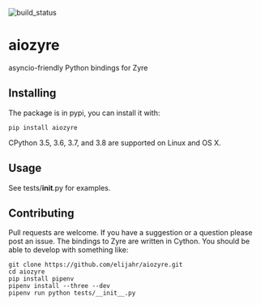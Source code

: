 ![build_status](https://travis-ci.org/elijahr/aiozyre.svg?branch=master)

# aiozyre
asyncio-friendly Python bindings for Zyre

## Installing

The package is in pypi, you can install it with:
```
pip install aiozyre
```

CPython 3.5, 3.6, 3.7, and 3.8 are supported on Linux and OS X.

## Usage

See tests/__init__.py for examples.

## Contributing

Pull requests are welcome. If you have a suggestion or a question please post an issue.
The bindings to Zyre are written in Cython. You should be able to develop with something like:

```
git clone https://github.com/elijahr/aiozyre.git
cd aiozyre
pip install pipenv
pipenv install --three --dev
pipenv run python tests/__init__.py
```
